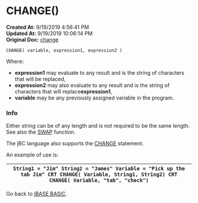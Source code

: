 # CHANGE()

**Created At:** 9/19/2019 4:56:41 PM  
**Updated At:** 9/19/2019 10:06:14 PM  
**Original Doc:** [change](https://docs.jbase.com/36868-jbase-basic/change)  


```
CHANGE( variable, expression1, expression2 )
```



Where:

- **expression1** may evaluate to any result and is the string of characters that will be replaced,
- **expression2** may also evaluate to any result and is the string of characters that will replace**expression1**,
- **variable** may be any previously assigned variable in the program.




### Info

Either string can be of any length and is not required to be the same length. See also the [SWAP](./../swap) function.

The jBC language also supports the [CHANGE](./../change) statement.


An example of use is:

| `String1 = "Jim" String2 = "James" Variable = "Pick up the tab Jim" CRT CHANGE( Variable, String1, String2) CRT CHANGE( Variable, "tab", "check")`<br> |
| --- |




Go back to [jBASE BASIC](./../jbase-basic-programmers-reference-guide).
